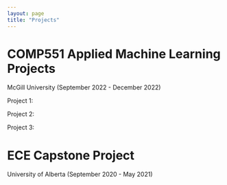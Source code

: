 ```yaml
---
layout: page
title: "Projects"
---
```


# COMP551 Applied Machine Learning Projects 
McGill University (September 2022 - December 2022)

Project 1:


Project 2:


Project 3: 


# ECE Capstone Project 
University of Alberta (September 2020 - May 2021)


